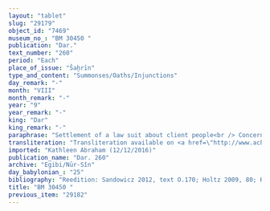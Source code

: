 ```yaml
---
layout: "tablet"
slug: "29179"
object_id: "7469"
museum_no_: "BM 30450 "
publication: "Dar."
text_number: "260"
period: "Each"
place_of_issue: "Šaḫrīn"
type_and_content: "Summonses/Oaths/Injunctions"
day_remark: "-"
month: "VIII"
month_remark: "-"
year: "9"
year_remark: "-"
king: "Dar"
king_remark: "-"
paraphrase: "Settlement of a law suit about client people<br /> Concerns the law suit (<em>dīnu</em>), which<strong> A<sub>2</sub></strong> and his mother (<strong><sup>f</sup>A<sub>2</sub></strong>) raised (<em>ragāmu</em>) against <strong>B</strong> about <strong><sup>f</sup>C<sub>1</sub></strong>, her children and <strong>C<sub>2</sub></strong>, clients in his (B&#39;s) house (<em>nī&scaron;ū bīti</em>)<em>. </em><strong>B</strong> feared (<em>adāru</em>) the litigation and did not show up (<em>alāku</em>) in court. Instead, he promptly returned some of the contested clients, namely <strong><sup>f</sup>C<sub>1</sub></strong> and her children, to the litigants. He took an oath and for (<em>kum</em>) the third client (<strong>C<sub>2</sub></strong>) who passed away while in <strong>B</strong>&#39;s house, he paid 4 minas of silver to the litigants. He made the final settlement (<em>amirtu epē&scaron;u</em>) with the litigants. Any claims (<em>dibbu</em>) concerning reeds, slaves and the slave-wages (<em>mandattu</em>) has thus been settled (<em>qat&ucirc;</em>) amongst the parties who shall not raise a new law suit against each other (<em>ana muhhi ahame&scaron; ragāmu</em>). The defendant and the litigants have sworn by Bēl and Nab&ucirc; and the majesty (<em>ad&ucirc;</em>) of Darius that they shall not reconsider (<em>nahāsu</em>) the matter that they negotiated (<em>epē&scaron;u</em>) (wording of the oath in direct speech). The document ends by stating that <strong>A<sub>1</sub></strong> and his mother received payment (<em>eṭēru</em>) for the slave-wages. Names of 12 witnesses, a.o. Marduk-nāṣir-apli/Itti-Marduk-balāṭu//Egibi; an Imbukean, and a Rimean; and the scribe: Nab&ucirc;-aplu-iddin/Nab&ucirc;-&scaron;umu-i&scaron;kun//&Scaron;ang&ucirc;-Nin-Eanna.<br /> &nbsp;<br /> <strong>A<sub>1 </sub></strong>= Karēa/ Bēl-ile&rsquo;&rsquo;i/Ahūtu; <strong><sup>f</sup>A<sub>2 </sub></strong>= <sup>f</sup>Nuptāya/Nab&ucirc;-balāssu-iqbi; <strong>B </strong>= Nergal-ahu-iddin/Ahhēa;&nbsp; <strong><sup>f</sup>C<sub>1 </sub></strong>= <sup>f</sup>Kuzbāya, slave; <strong>C<sub>2 </sub></strong>= Bēl-uṣur&scaron;u (T. Nab&ucirc;-ṣur-&scaron;&uacute;)"
transliteration: "Transliteration available on <a href=\"http://www.achemenet.com/en/item/?/textual-sources/texts-by-languages-and-scripts/babylonian/egibi-archive/1657835\" target=\"_blank\">Achemenet</a>"
imported: "Kathleen Abraham (12/12/2016)"
publication_name: "Dar. 260"
archive: "Egibi/Nūr-Sîn"
day_babylonian_: "25"
bibliography: "Reedition: Sandowicz 2012, text O.170; Holtz 2009, 80; Krecher 1970, 281. "
title: "BM 30450 "
previous_item: "29182"
---
```

